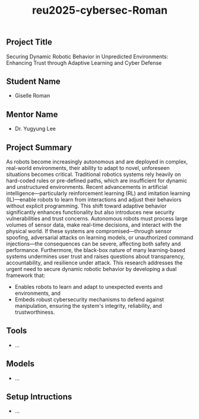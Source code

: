 <!DOCTYPE html>
<html lang="en">
<body>
    <header>
        <h1>reu2025-cybersec-Roman</h1>
    </header>
    <section>
                <h2>Project Title</h2>
        <p>
            Securing Dynamic Robotic Behavior in Unpredicted Environments: Enhancing Trust through Adaptive Learning and Cyber Defense
        </p>
    </section>
    <section>
        <h2>Student Name</h2>
        <ul>
            <li>Giselle Roman</li>
        </ul>
    </section>
    <section>
        <h2>Mentor Name</h2>
        <ul>
            <li>Dr. Yugyung Lee</li>
        </ul>
    </section>
    <section>
        <h2>Project Summary</h2>
        <p>
            As robots become increasingly autonomous and are deployed in complex, real-world environments, their ability to adapt to novel, unforeseen situations becomes critical. Traditional robotics systems rely heavily on hard-coded rules or pre-defined paths, which are insufficient for dynamic and unstructured environments. Recent advancements in artificial intelligence—particularly reinforcement learning (RL) and imitation learning (IL)—enable robots to learn from interactions and adjust their behaviors without explicit programming. This shift toward adaptive behavior significantly enhances functionality but also introduces new security vulnerabilities and trust concerns.
Autonomous robots must process large volumes of sensor data, make real-time decisions, and interact with the physical world. If these systems are compromised—through sensor spoofing, adversarial attacks on learning models, or unauthorized command injections—the consequences can be severe, affecting both safety and performance. Furthermore, the black-box nature of many learning-based systems undermines user trust and raises questions about transparency, accountability, and resilience under attack.
This research addresses the urgent need to secure dynamic robotic behavior by developing a dual framework that:
          <ul>
            <li>Enables robots to learn and adapt to unexpected events and environments, and</li>
            <li>Embeds robust cybersecurity mechanisms to defend against manipulation, ensuring the system's integrity, reliability, and trustworthiness.</li>
        </ul>
        </p>
    </section>
        <section>
        <h2>Tools</h2>
          <ul>
            <li>...</li>
        </ul>
    </section>
    <section>
        <h2>Models</h2>
          <ul>
            <li>...</li>
        </ul>
    </section>
    <section>
        <h2>Setup Intructions</h2>
          <ul>
            <li>...</li>
        </ul>
    </section>
</body>
</html>
